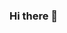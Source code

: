 ### Hi there 👋

<!--
**Madhavan-Sankar/Madhavan-Sankar** is a ✨ _special_ ✨ repository because its `README.md` (this file) appears on your GitHub profile.

Here are some ideas to get you started:

- 🔭 I’m currently working on Java
- 🌱 I’m currently learning PHP
- 👯 I’m looking to collaborate on ...
- 🤔 I’m looking for help with ...
- 💬 Ask me about ...
- 📫 How to reach me: madhavansankar007@gmail.com
- 😄 Pronouns: ...
- ⚡ Fun fact: Life is Tricky...:)
-->
